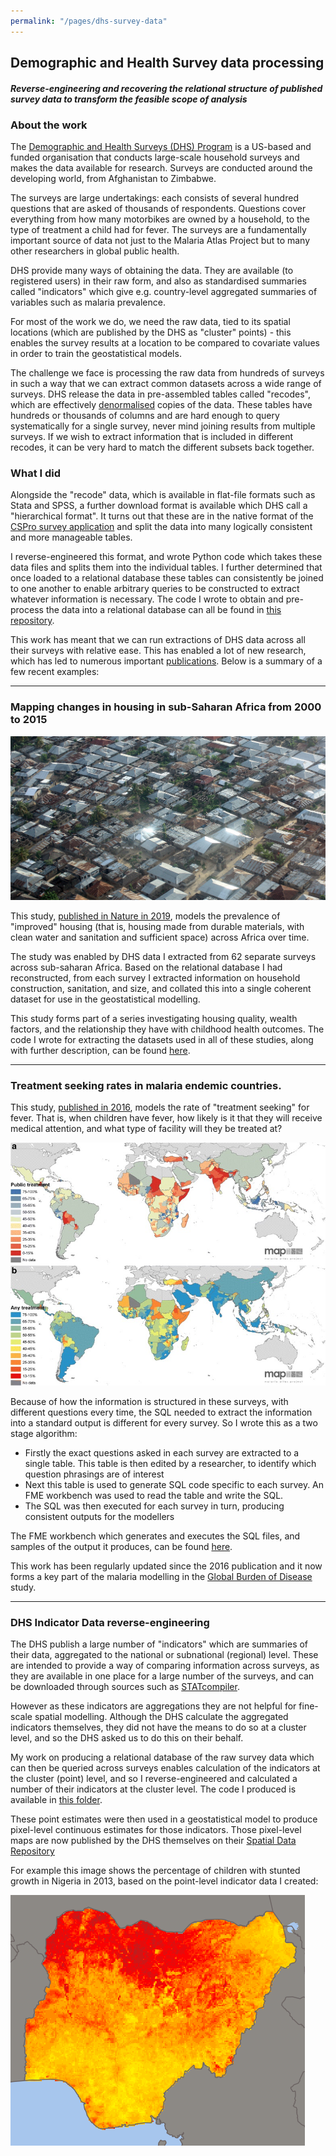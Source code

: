 ```yaml
---
permalink: "/pages/dhs-survey-data"
---
```


## Demographic and Health Survey data processing

#### *Reverse-engineering and recovering the relational structure of published survey data to transform the feasible scope of analysis*

### About the work
The <a href="https://www.dhsprogram.com/" target="_blank">Demographic and Health Surveys (DHS) Program</a> is a US-based and funded organisation that conducts large-scale household surveys and makes the data available for research. Surveys are conducted around the developing world, from Afghanistan to Zimbabwe.

The surveys are large undertakings: each consists of several hundred questions that are asked of thousands of respondents. Questions cover everything from how many motorbikes are owned by a household, to the type of treatment a child had for fever. The surveys are a fundamentally important source of data not just to the Malaria Atlas Project but to many other researchers in global public health. 

DHS provide many ways of obtaining the data. They are available (to registered users) in their raw form, and also as standardised summaries called "indicators" which give e.g. country-level aggregated summaries of variables such as malaria prevalence.

For most of the work we do, we need the raw data, tied to its spatial locations (which are published by the DHS as "cluster" points) - this enables the survey results at a location to be compared to covariate values in order to train the geostatistical models.

The challenge we face is processing the raw data from hundreds of surveys in such a way that we can extract common datasets across a wide range of surveys. DHS release the data in pre-assembled tables called "recodes", which are effectively <a href='https://medium.com/@katedoesdev/normalized-vs-denormalized-databases-210e1d67927d' target='_blank'>denormalised</a> copies of the data. These tables have hundreds or thousands of columns and are hard enough to query systematically for a single survey, never mind joining results from multiple surveys. If we wish to extract information that is included in different recodes, it can be very hard to match the different subsets back together.

### What I did
Alongside the "recode" data, which is available in flat-file formats such as Stata and SPSS, a further download format is available which DHS call a "hierarchical format". It turns out that these are in the native format of the <a href='https://www.census.gov/data/software/cspro.html' target='_blank'>CSPro survey application</a> and split the data into many logically consistent and more manageable tables. 

I reverse-engineered this format, and wrote Python code which takes these data files and splits them into the individual tables. I further determined that once loaded to a relational database these tables can consistently be joined to one another to enable arbitrary queries to be constructed to extract whatever information is necessary. The code I wrote to obtain and pre-process the data into a relational database can all be found in <a href='https://github.com/harry-gibson/DHS-To-Database/' target='_blank'>this repository</a>.

This work has meant that we can run extractions of DHS data across all their surveys with relative ease. This has enabled a lot of new research, which has led to numerous important [publications](https://github.com/harry-gibson/DHS-To-Database/blob/master/doc/bibliography.md). Below is a summary of a few recent examples:

--- 
### Mapping changes in housing in sub-Saharan Africa from 2000 to 2015

<img src="../images/dhs/africa_housing_crop.jpeg?raw=true"/>

This study, <a href='https://www.nature.com/articles/s41586-019-1050-5' target='_blank'>published in Nature in 2019</a>, models the prevalence of "improved" housing (that is, housing made from durable materials, with clean water and sanitation and sufficient space) across Africa over time. 

The study was enabled by DHS data I extracted from 62 separate surveys across sub-saharan Africa. Based on the relational database I had reconstructed, from each survey I extracted information on household construction, sanitation, and size, and collated this into a single coherent dataset for use in the geostatistical modelling.

This study forms part of a series investigating housing quality, wealth factors, and the relationship they have with childhood health outcomes. The code I wrote for extracting the datasets used in all of these studies, along with further description, can be found <a href="https://github.com/harry-gibson/DHS-Data-Extractions/tree/main/Building_Quality_And_Child_Health" target="_blank">here</a>.

---
### Treatment seeking rates in malaria endemic countries.

This study, <a href='https://www.ncbi.nlm.nih.gov/pmc/articles/PMC4709965/' target='_blank'>published in 2016</a>, models the rate of "treatment seeking" for fever. That is, when children have fever, how likely is it that they will receive medical attention, and what type of facility will they be treated at?

<img src="../images/dhs/treatment_seeking.jpg?raw=true"/>

Because of how the information is structured in these surveys, with different questions every time, the SQL needed to extract the information into a standard output is different for every survey. So I wrote this as a two stage algorithm:
- Firstly the exact questions asked in each survey are extracted to a single table. This table is then edited by a researcher, to identify which question phrasings are of interest
- Next this table is used to generate SQL code specific to each survey. An FME workbench was used to read the table and write the SQL.
- The SQL was then executed for each survey in turn, producing consistent outputs for the modellers

The FME workbench which generates and executes the SQL files, and samples of the output it produces, can be found <a href="https://github.com/harry-gibson/DHS-Data-Extractions/tree/main/Fever_Seeking_Treatment" target="_blank">here</a>.

This work has been regularly updated since the 2016 publication and it now forms a key part of the malaria modelling in the <a href="http://www.healthdata.org/gbd" target="_blank">Global Burden of Disease</a> study.

---
### DHS Indicator Data reverse-engineering

The DHS publish a large number of "indicators" which are summaries of their data, aggregated to the national or subnational (regional) level. These are intended to provide a way of comparing information across surveys, as they are available in one place for a large number of the surveys, and can be downloaded through sources such as <a href="https://www.statcompiler.com/en/" target="_blank">STATcompiler</a>.

However as these indicators are aggregations they are not helpful for fine-scale spatial modelling. Although the DHS calculate the aggregated indicators themselves, they did not have the means to do so at a cluster level, and so the DHS asked us to do this on their behalf.

My work on producing a relational database of the raw survey data which can then be queried across surveys enables calculation of the indicators at the cluster (point) level, and so I reverse-engineered and calculated a number of their indicators at the cluster level. The code I produced is available in <a href="https://github.com/harry-gibson/DHS-Data-Extractions/tree/main/DHS_Indicator_Recreation" target="_blank">this folder</a>. 

These point estimates were then used in a geostatistical model to produce pixel-level continuous estimates for those indicators. Those pixel-level maps are now published by the DHS themselves on their <a href="http://spatialdata.dhsprogram.com/modeled-surfaces/" target="_blank">Spatial Data Repository</a>

For example this image shows the percentage of children with stunted growth in Nigeria in 2013, based on the point-level indicator data I created:

<img src="../images/dhs/nigeria_stunting_pct_2013.png?raw=true"/>
